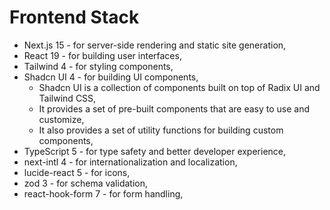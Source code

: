 # Frontend Stack

- Next.js 15 - for server-side rendering and static site generation,
- React 19 - for building user interfaces,
- Tailwind 4 - for styling components,
- Shadcn UI 4 - for building UI components,
  - Shadcn UI is a collection of components built on top of Radix UI and Tailwind CSS,
  - It provides a set of pre-built components that are easy to use and customize,
  - It also provides a set of utility functions for building custom components,
- TypeScript 5 - for type safety and better developer experience,
- next-intl 4 - for internationalization and localization,
- lucide-react 5 - for icons,
- zod 3 - for schema validation,
- react-hook-form 7 - for form handling,

